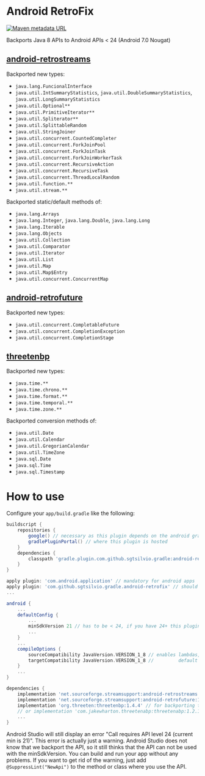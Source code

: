 # Android RetroFix

[![Maven metadata URL](https://img.shields.io/maven-metadata/v?color=brightgreen&label=gradle%20plugin&metadataUrl=https%3A%2F%2Fplugins.gradle.org%2Fm2%2Fcom%2Fgithub%2Fsgtsilvio%2Fgradle%2Fandroid-retrofix%2Fcom.github.sgtsilvio.gradle.android-retrofix.gradle.plugin%2Fmaven-metadata.xml)](https://plugins.gradle.org/plugin/com.github.sgtsilvio.gradle.android-retrofix)

Backports Java 8 APIs to Android APIs &lt; 24 (Android 7.0 Nougat)

## [android-retrostreams](https://github.com/retrostreams/android-retrostreams)

Backported new types:
- `java.lang.FuncionalInterface`
- `java.util.IntSummaryStatistics`, `java.util.DoubleSummaryStatistics`, `java.util.LongSummaryStatistics`
- `java.util.Optional**`
- `java.util.PrimitiveIterator**`
- `java.util.Spliterator**`
- `java.util.SplittableRandom`
- `java.util.StringJoiner`
- `java.util.concurrent.CountedCompleter`
- `java.util.concurrent.ForkJoinPool`
- `java.util.concurrent.ForkJoinTask`
- `java.util.concurrent.ForkJoinWorkerTask`
- `java.util.concurrent.RecursiveAction`
- `java.util.concurrent.RecursiveTask`
- `java.util.concurrent.ThreadLocalRandom`
- `java.util.function.**`
- `java.util.stream.**`

Backported static/default methods of:
- `java.lang.Arrays`
- `java.lang.Integer`, `java.lang.Double`, `java.lang.Long`
- `java.lang.Iterable`
- `java.lang.Objects`
- `java.util.Collection`
- `java.util.Comparator`
- `java.util.Iterator`
- `java.util.List`
- `java.util.Map`
- `java.util.Map$Entry`
- `java.util.concurrent.ConcurrentMap`

## [android-retrofuture](https://github.com/retrostreams/android-retrostreams)

Backported new types:
- `java.util.concurrent.CompletableFuture`
- `java.util.concurrent.CompletionException`
- `java.util.concurrent.CompletionStage`

## [threetenbp](https://github.com/ThreeTen/threetenbp)

Backported new types:
- `java.time.**`
- `java.time.chrono.**`
- `java.time.format.**`
- `java.time.temporal.**`
- `java.time.zone.**`

Backported conversion methods of:
- `java.util.Date`
- `java.util.Calendar`
- `java.util.GregorianCalendar`
- `java.util.TimeZone`
- `java.sql.Date`
- `java.sql.Time`
- `java.sql.Timestamp`


# How to use

Configure your `app/build.gradle` like the following:

```groovy
buildscript {
    repositories {
        google() // necessary as this plugin depends on the android gradle api
        gradlePluginPortal() // where this plugin is hosted
    }
    dependencies {
        classpath 'gradle.plugin.com.github.sgtsilvio.gradle:android-retrofix:0.3.5'
    }
}

apply plugin: 'com.android.application' // mandatory for android apps
apply plugin: 'com.github.sgtsilvio.gradle.android-retrofix' // should be applied after com.android.application
...

android {
    ...
    defaultConfig {
        ...
        minSdkVersion 21 // has to be < 24, if you have 24+ this plugin is not needed
        ...
    }
    ...
    compileOptions {
        sourceCompatibility JavaVersion.VERSION_1_8 // enables lambdas, method references,
        targetCompatibility JavaVersion.VERSION_1_8 //         default methods, static interface methods
    }
    ...
}

dependencies {
    implementation 'net.sourceforge.streamsupport:android-retrostreams:1.7.2' // for backporting streams
    implementation 'net.sourceforge.streamsupport:android-retrofuture:1.7.2' // for backporting future
    implementation 'org.threeten:threetenbp:1.4.4' // for backporting time
    // or implementation 'com.jakewharton.threetenabp:threetenabp:1.2.1' // https://github.com/JakeWharton/ThreeTenABP
    ...
}
```

Android Studio will still display an error "Call requires API level 24 (current min is 21)".
This error is actually just a warning.
Android Studio does not know that we backport the API, so it still thinks that the API can not be used with the 
minSdkVersion.
You can build and run your app without any problems.
If you want to get rid of the warning, just add `@SuppressLint("NewApi")` to the method or class where you use the API.
